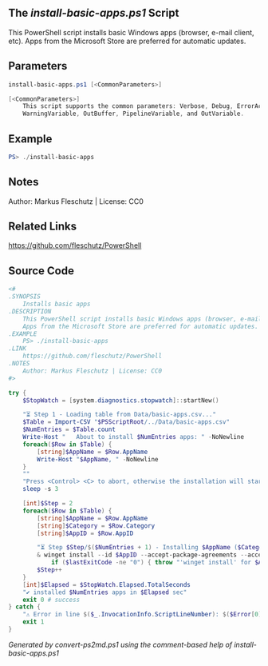 ## The *install-basic-apps.ps1* Script

This PowerShell script installs basic Windows apps (browser, e-mail client, etc).
Apps from the Microsoft Store are preferred for automatic updates.

## Parameters
```powershell
install-basic-apps.ps1 [<CommonParameters>]

[<CommonParameters>]
    This script supports the common parameters: Verbose, Debug, ErrorAction, ErrorVariable, WarningAction, 
    WarningVariable, OutBuffer, PipelineVariable, and OutVariable.
```

## Example
```powershell
PS> ./install-basic-apps

```

## Notes
Author: Markus Fleschutz | License: CC0

## Related Links
https://github.com/fleschutz/PowerShell

## Source Code
```powershell
<#
.SYNOPSIS
	Installs basic apps
.DESCRIPTION
	This PowerShell script installs basic Windows apps (browser, e-mail client, etc).
	Apps from the Microsoft Store are preferred for automatic updates. 
.EXAMPLE
	PS> ./install-basic-apps
.LINK
	https://github.com/fleschutz/PowerShell
.NOTES
	Author: Markus Fleschutz | License: CC0
#>

try {
	$StopWatch = [system.diagnostics.stopwatch]::startNew()

	"⏳ Step 1 - Loading table from Data/basic-apps.csv..."
	$Table = Import-CSV "$PSScriptRoot/../Data/basic-apps.csv"
	$NumEntries = $Table.count
	Write-Host "   About to install $NumEntries apps: " -NoNewline
	foreach($Row in $Table) {
		[string]$AppName = $Row.AppName
		Write-Host "$AppName, " -NoNewline
	}
	""
	"Press <Control> <C> to abort, otherwise the installation will start..."
	sleep -s 3

	[int]$Step = 2
	foreach($Row in $Table) {
		[string]$AppName = $Row.AppName
		[string]$Category = $Row.Category
		[string]$AppID = $Row.AppID

		"⏳ Step $Step/$($NumEntries + 1) - Installing $AppName ($Category)..."
		& winget install --id $AppID --accept-package-agreements --accept-source-agreements
        	if ($lastExitCode -ne "0") { throw "'winget install' for $AppName failed" }
		$Step++
	}
	[int]$Elapsed = $StopWatch.Elapsed.TotalSeconds
	"✔️ installed $NumEntries apps in $Elapsed sec"
	exit 0 # success
} catch {
	"⚠️ Error in line $($_.InvocationInfo.ScriptLineNumber): $($Error[0])"
	exit 1
}
```

*Generated by convert-ps2md.ps1 using the comment-based help of install-basic-apps.ps1*
